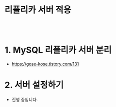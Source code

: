 리플리카 서버 적용
======================
<br/><br/>

# 1. MySQL 리플리카 서버 분리
- https://gose-kose.tistory.com/131

# 2. 서버 설정하기 
- 진행 중입니다. 
